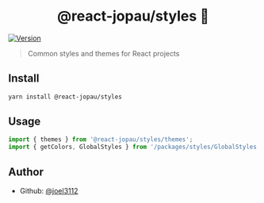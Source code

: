 <h1 align="center">@react-jopau/styles 👋</h1>
<p>
  <a href="https://www.npmjs.com/package/@react-jopau/styles" target="_blank">
    <img alt="Version" src="https://img.shields.io/npm/v/@react-jopau/styles.svg">
  </a>
</p>

> Common styles and themes for React projects

## Install

```sh
yarn install @react-jopau/styles
```

## Usage

```javascript
import { themes } from '@react-jopau/styles/themes';
import { getColors, GlobalStyles } from '/packages/styles/GlobalStyles';
```

## Author

- Github: [@joel3112](https://github.com/joel3112)
